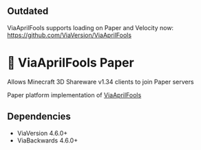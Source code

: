 ## Outdated
ViaAprilFools supports loading on Paper and Velocity now: https://github.com/ViaVersion/ViaAprilFools

# 💾 ViaAprilFools Paper

Allows Minecraft 3D Shareware v1.34 clients to join Paper servers

Paper platform implementation of [ViaAprilFools](https://github.com/RaphiMC/ViaAprilFools)

## Dependencies
- ViaVersion 4.6.0+
- ViaBackwards 4.6.0+
